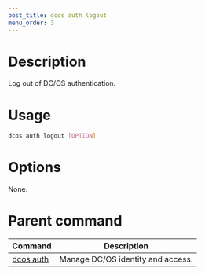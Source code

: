 ```yaml
---
post_title: dcos auth logout
menu_order: 3
---
```


# Description
Log out of DC/OS authentication.

# Usage

```bash
dcos auth logout [OPTION]
```

# Options

None.

# Parent command

| Command | Description |
|---------|-------------|
| [dcos auth](/docs/1.9/administering-clusters/cli/command-reference/dcos-auth/) |  Manage DC/OS identity and access. |
